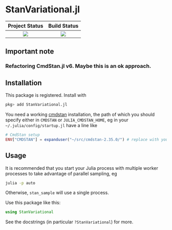 # StanVariational.jl

| **Project Status**          |  **Build Status** |
|:---------------------------:|:-----------------:|
|![][project-status-img] | ![][CI-build] |

[docs-dev-img]: https://img.shields.io/badge/docs-dev-blue.svg
[docs-dev-url]: https://stanjulia.github.io/StanVariational.jl/latest

[docs-stable-img]: https://img.shields.io/badge/docs-stable-blue.svg
[docs-stable-url]: https://stanjulia.github.io/StanVariational.jl/stable

[CI-build]: https://github.com/stanjulia/StanVariational.jl/workflows/CI/badge.svg?branch=master

[issues-url]: https://github.com/stanjulia/StanVariational.jl/issues

[project-status-img]: https://img.shields.io/badge/lifecycle-stable-green.svg

## Important note

### Refactoring CmdStan.jl v6. Maybe this is an ok approach.

## Installation

This package is registered. Install with

```julia
pkg> add StanVariational.jl
```

You need a working [cmdstan](https://mc-stan.org/users/interfaces/cmdstan.html) installation, the path of which you should specify either in `CMDSTAN` or `JULIA_CMDSTAN_HOME`, eg in your `~/.julia/config/startup.jl` have a line like
```julia
# CmdStan setup
ENV["CMDSTAN"] = expanduser("~/src/cmdstan-2.35.0/") # replace with your path
```

## Usage

It is recommended that you start your Julia process with multiple worker processes to take advantage of parallel sampling, eg

```sh
julia -p auto
```

Otherwise, `stan_sample` will use a single process.

Use this package like this:

```julia
using StanVariational
```

See the docstrings (in particular `?StanVariational`) for more.
